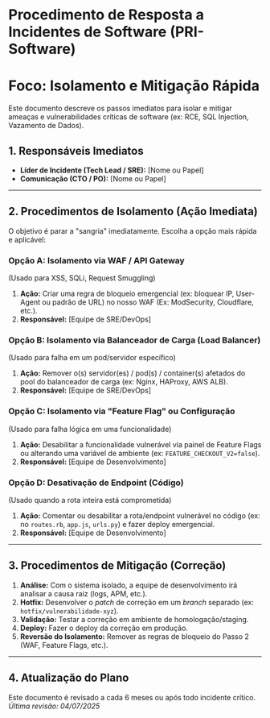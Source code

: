 # Procedimento de Resposta a Incidentes de Software (PRI-Software)
# Foco: Isolamento e Mitigação Rápida

Este documento descreve os passos imediatos para isolar e mitigar ameaças e vulnerabilidades críticas de software (ex: RCE, SQL Injection, Vazamento de Dados).

## 1. Responsáveis Imediatos

* **Líder de Incidente (Tech Lead / SRE):** [Nome ou Papel]
* **Comunicação (CTO / PO):** [Nome ou Papel]

---

## 2. Procedimentos de Isolamento (Ação Imediata)

O objetivo é parar a "sangria" imediatamente. Escolha a opção mais rápida e aplicável:

### Opção A: Isolamento via WAF / API Gateway
(Usado para XSS, SQLi, Request Smuggling)

1.  **Ação:** Criar uma regra de bloqueio emergencial (ex: bloquear IP, User-Agent ou padrão de URL) no nosso WAF (Ex: ModSecurity, Cloudflare, etc.).
2.  **Responsável:** [Equipe de SRE/DevOps]

### Opção B: Isolamento via Balanceador de Carga (Load Balancer)
(Usado para falha em um pod/servidor específico)

1.  **Ação:** Remover o(s) servidor(es) / pod(s) / container(s) afetados do pool do balanceador de carga (ex: Nginx, HAProxy, AWS ALB).
2.  **Responsável:** [Equipe de SRE/DevOps]

### Opção C: Isolamento via "Feature Flag" ou Configuração
(Usado para falha lógica em uma funcionalidade)

1.  **Ação:** Desabilitar a funcionalidade vulnerável via painel de Feature Flags ou alterando uma variável de ambiente (ex: `FEATURE_CHECKOUT_V2=false`).
2.  **Responsável:** [Equipe de Desenvolvimento]

### Opção D: Desativação de Endpoint (Código)
(Usado quando a rota inteira está comprometida)

1.  **Ação:** Comentar ou desabilitar a rota/endpoint vulnerável no código (ex: no `routes.rb`, `app.js`, `urls.py`) e fazer deploy emergencial.
2.  **Responsável:** [Equipe de Desenvolvimento]

---

## 3. Procedimentos de Mitigação (Correção)

1.  **Análise:** Com o sistema isolado, a equipe de desenvolvimento irá analisar a causa raiz (logs, APM, etc.).
2.  **Hotfix:** Desenvolver o *patch* de correção em um *branch* separado (ex: `hotfix/vulnerabilidade-xyz`).
3.  **Validação:** Testar a correção em ambiente de homologação/staging.
4.  **Deploy:** Fazer o deploy da correção em produção.
5.  **Reversão do Isolamento:** Remover as regras de bloqueio do Passo 2 (WAF, Feature Flags, etc.).

---

## 4. Atualização do Plano

Este documento é revisado a cada 6 meses ou após todo incidente crítico.
*Última revisão: 04/07/2025*
